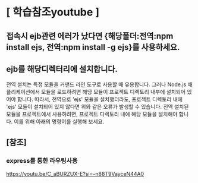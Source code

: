 # [ 학습참조youtube ]
## 접속시 ejb관련 에러가 났다면 {해당폴더:전역:npm install ejs, 전역:npm install -g ejs}를 사용하세요.
## ejb를 해당디렉터리에 설치합니다.
전역 설치는 특정 모듈을 커맨드 라인 도구로 사용할 때 유용합니다. 그러나 Node.js 애플리케이션에서 모듈을 로드하려면 해당 모듈이 프로젝트 디렉토리 내부에 설치되어 있어야 합니다.
따라서, 전역으로 'ejs' 모듈을 설치했더라도, 프로젝트 디렉토리 내에 'ejs' 모듈이 설치되어 있지 않다면 위와 같은 오류가 발생할 수 있습니다.
전역 설치된 모듈을 프로젝트에서 사용하려면, 프로젝트 디렉토리 내에 해당 모듈을 설치해야 합니다. 이를 위해 아래의 명령어를 실행해 보세요.

## [참조]
### express를 통한 라우팅사용
https://youtu.be/C_aBURZUX-E?si=-n88T9VayceN44A0